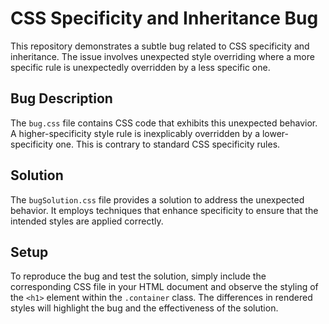 # CSS Specificity and Inheritance Bug

This repository demonstrates a subtle bug related to CSS specificity and inheritance.  The issue involves unexpected style overriding where a more specific rule is unexpectedly overridden by a less specific one.

## Bug Description
The `bug.css` file contains CSS code that exhibits this unexpected behavior. A higher-specificity style rule is inexplicably overridden by a lower-specificity one.  This is contrary to standard CSS specificity rules.

## Solution
The `bugSolution.css` file provides a solution to address the unexpected behavior.  It employs techniques that enhance specificity to ensure that the intended styles are applied correctly.

## Setup
To reproduce the bug and test the solution, simply include the corresponding CSS file in your HTML document and observe the styling of the `<h1>` element within the `.container` class.  The differences in rendered styles will highlight the bug and the effectiveness of the solution.